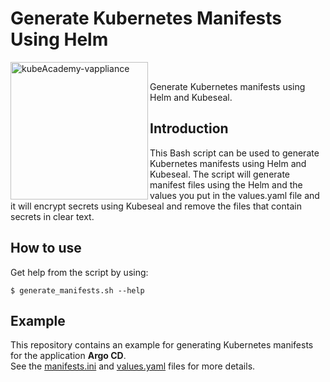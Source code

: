 # Generate Kubernetes Manifests Using Helm

<img width="220" alt="kubeAcademy-vappliance" src="https://github.com/rafaelurrutiasilva/logos/blob/main/helm_bash_kubeseal_logo.png" align=left> <br>

Generate Kubernetes manifests using Helm and Kubeseal.

## Introduction
This Bash script can be used to generate Kubernetes manifests using Helm and Kubeseal.
The script will generate manifest files using the Helm and the values you put in the values.yaml file and it will encrypt secrets using Kubeseal and remove the files that contain secrets in clear text.

## How to use
Get help from the script by using:<br>
```
$ generate_manifests.sh --help
```

## Example
This repository contains an example for generating Kubernetes manifests for the application **Argo CD**. <br>
See the [manifests.ini](https://github.com/rafaelurrutiasilva/Generate_K8s_Manifests_Using_Helm/blob/main/manifests.ini) and [values.yaml](https://github.com/rafaelurrutiasilva/Generate_K8s_Manifests_Using_Helm/blob/main/values.yaml) files for more details.
